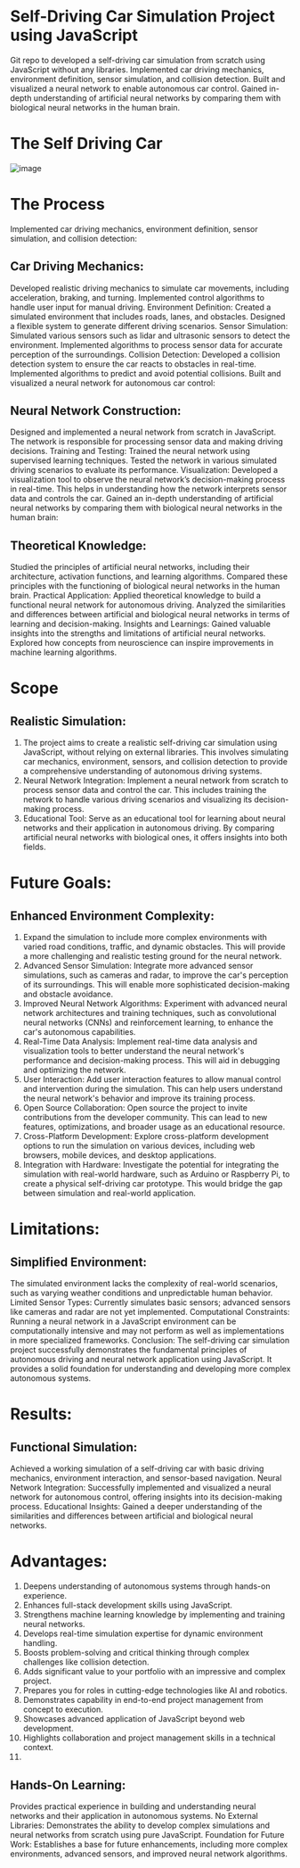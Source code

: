 # Self-Driving Car Simulation Project using JavaScript
Git repo to developed a self-driving car simulation from scratch using JavaScript without any libraries. Implemented car driving mechanics, environment definition, sensor simulation, and collision detection. Built and visualized a neural network to enable autonomous car control. Gained in-depth understanding of artificial neural networks by comparing them with biological neural networks in the human brain.

# The Self Driving Car
![image](https://github.com/Resham0007/Self-Driving-Car-ML/assets/115933421/bf8f0950-6abc-4b1b-a8e2-e80b76d12a72)

# The Process
Implemented car driving mechanics, environment definition, sensor simulation, and collision detection:

## Car Driving Mechanics: 
Developed realistic driving mechanics to simulate car movements, including acceleration, braking, and turning. Implemented control algorithms to handle user input for manual driving.
Environment Definition: Created a simulated environment that includes roads, lanes, and obstacles. Designed a flexible system to generate different driving scenarios.
Sensor Simulation: Simulated various sensors such as lidar and ultrasonic sensors to detect the environment. Implemented algorithms to process sensor data for accurate perception of the surroundings.
Collision Detection: Developed a collision detection system to ensure the car reacts to obstacles in real-time. Implemented algorithms to predict and avoid potential collisions.
Built and visualized a neural network for autonomous car control:

## Neural Network Construction: 
Designed and implemented a neural network from scratch in JavaScript. The network is responsible for processing sensor data and making driving decisions.
Training and Testing: Trained the neural network using supervised learning techniques. Tested the network in various simulated driving scenarios to evaluate its performance.
Visualization: Developed a visualization tool to observe the neural network’s decision-making process in real-time. This helps in understanding how the network interprets sensor data and controls the car.
Gained an in-depth understanding of artificial neural networks by comparing them with biological neural networks in the human brain:

## Theoretical Knowledge: 
Studied the principles of artificial neural networks, including their architecture, activation functions, and learning algorithms. Compared these principles with the functioning of biological neural networks in the human brain.
Practical Application: Applied theoretical knowledge to build a functional neural network for autonomous driving. Analyzed the similarities and differences between artificial and biological neural networks in terms of learning and decision-making.
Insights and Learnings: Gained valuable insights into the strengths and limitations of artificial neural networks. Explored how concepts from neuroscience can inspire improvements in machine learning algorithms.



# Scope

## Realistic Simulation:
1. The project aims to create a realistic self-driving car simulation using JavaScript, without relying on external libraries. This involves simulating car mechanics, environment, sensors, and collision detection to provide a comprehensive understanding of autonomous driving systems.
2. Neural Network Integration: Implement a neural network from scratch to process sensor data and control the car. This includes training the network to handle various driving scenarios and visualizing its decision-making process.
3. Educational Tool: Serve as an educational tool for learning about neural networks and their application in autonomous driving. By comparing artificial neural networks with biological ones, it offers insights into both fields.

# Future Goals:

## Enhanced Environment Complexity: 
1. Expand the simulation to include more complex environments with varied road conditions, traffic, and dynamic obstacles. This will provide a more challenging and realistic testing ground for the neural network.
2. Advanced Sensor Simulation: Integrate more advanced sensor simulations, such as cameras and radar, to improve the car's perception of its surroundings. This will enable more sophisticated decision-making and obstacle avoidance.
3. Improved Neural Network Algorithms: Experiment with advanced neural network architectures and training techniques, such as convolutional neural networks (CNNs) and reinforcement learning, to enhance the car's autonomous capabilities.
4. Real-Time Data Analysis: Implement real-time data analysis and visualization tools to better understand the neural network's performance and decision-making process. This will aid in debugging and optimizing the network.
5. User Interaction: Add user interaction features to allow manual control and intervention during the simulation. This can help users understand the neural network's behavior and improve its training process.
6. Open Source Collaboration: Open source the project to invite contributions from the developer community. This can lead to new features, optimizations, and broader usage as an educational resource.
7. Cross-Platform Development: Explore cross-platform development options to run the simulation on various devices, including web browsers, mobile devices, and desktop applications.
8. Integration with Hardware: Investigate the potential for integrating the simulation with real-world hardware, such as Arduino or Raspberry Pi, to create a physical self-driving car prototype. This would bridge the gap between simulation and real-world application.

# Limitations:
## Simplified Environment: 
The simulated environment lacks the complexity of real-world scenarios, such as varying weather conditions and unpredictable human behavior.
Limited Sensor Types: Currently simulates basic sensors; advanced sensors like cameras and radar are not yet implemented.
Computational Constraints: Running a neural network in a JavaScript environment can be computationally intensive and may not perform as well as implementations in more specialized frameworks.
Conclusion:
The self-driving car simulation project successfully demonstrates the fundamental principles of autonomous driving and neural network application using JavaScript. It provides a solid foundation for understanding and developing more complex autonomous systems.

# Results:
## Functional Simulation: 
Achieved a working simulation of a self-driving car with basic driving mechanics, environment interaction, and sensor-based navigation.
Neural Network Integration: Successfully implemented and visualized a neural network for autonomous control, offering insights into its decision-making process.
Educational Insights: Gained a deeper understanding of the similarities and differences between artificial and biological neural networks.

# Advantages:

1) Deepens understanding of autonomous systems through hands-on experience.
2) Enhances full-stack development skills using JavaScript.
3) Strengthens machine learning knowledge by implementing and training neural networks.
4) Develops real-time simulation expertise for dynamic environment handling.
5) Boosts problem-solving and critical thinking through complex challenges like collision detection.
6) Adds significant value to your portfolio with an impressive and complex project.
7) Prepares you for roles in cutting-edge technologies like AI and robotics.
8) Demonstrates capability in end-to-end project management from concept to execution.
9) Showcases advanced application of JavaScript beyond web development.
10) Highlights collaboration and project management skills in a technical context.
11) 
## Hands-On Learning:
Provides practical experience in building and understanding neural networks and their application in autonomous systems.
No External Libraries: Demonstrates the ability to develop complex simulations and neural networks from scratch using pure JavaScript.
Foundation for Future Work: Establishes a base for future enhancements, including more complex environments, advanced sensors, and improved neural network algorithms.
